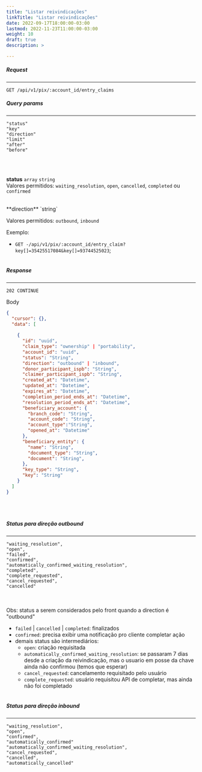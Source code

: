 ```yaml
---
title: "Listar reivindicações"
linkTitle: "Listar reivindicações"
date: 2022-09-17T18:00:00-03:00
lastmod: 2022-11-23T11:00:00-03:00
weight: 10
draft: true
description: >

---
```


##### **Request**
---

```
GET /api/v1/pix/:account_id/entry_claims
```

##### **Query params**
---
```
"status"
"key"
"direction"
"limit"
"after"
"before" 
```

<br><br>

**status** `array` `string` 
<br>
Valores permitidos:  `waiting_resolution`, `open`, `cancelled`, `completed` ou `confirmed`

<br>
**direction** `string`

Valores permitidos: `outbound`, `inbound` 


Exemplo:  

- `GET -/api/v1/pix/:account_id/entry_claim?key[]=35425517084&key[]=93744525023`;
<br> <br> 


##### **Response**
---

```
202 CONTINUE
```
Body
```json
{
  "cursor": {},
  "data": [
   
    {
      "id": "uuid",
      "claim_type": "ownership" | "portability",
      "account_id": "uuid",
      "status": "String",
      "direction": "outbound" | "inbound",
      "donor_participant_ispb": "String",
      "claimer_participant_ispb": "String",
      "created_at": "Datetime",
      "updated_at": "Datetime",
      "expires_at": "Datetime",
      "completion_period_ends_at": "Datetime",
      "resolution_period_ends_at": "Datetime",
      "beneficiary_account": {
        "branch_code": "String",
        "account_code": "String",
        "account_type":"String",
        "opened_at": "Datetime"
      },
      "beneficiary_entity": {
        "name": "String",
        "document_type": "String",
        "document": "String",
      },
      "key_type": "String",
      "key": "String"
    }
  ]
}
```
<br> <br> 


##### **Status para direção outbound**
---

```
"waiting_resolution", 
"open", 
"failed",  
"confirmed", 
"automatically_confirmed_waiting_resolution",  
"completed", 
"complete_requested", 
"cancel_requested", 
"cancelled"
```
<br><br>
Obs: status a serem considerados pelo front quando a direction é "outbound"
<br>
- `failed` | `cancelled` | `completed`: finalizados
- `confirmed`: precisa exibir uma notificação pro cliente completar ação
- demais status são intermediários: 
    - `open`: criação requisitada
    - `automatically_confirmed_waiting_resolution`: se passaram 7 dias desde a criação da reivindicação, mas o usuario em posse da chave ainda não confirmou (temos que esperar)
    - `cancel_requested`: cancelamento requisitado pelo usuário
    - `complete_requested`: usuário requisitou API de completar, mas ainda não foi completado
<br><br>


##### **Status para direção inbound**
---
```
"waiting_resolution", 
"open",  
"confirmed", 
"automatically_confirmed"
"automatically_confirmed_waiting_resolution",  
"cancel_requested", 
"cancelled",
"automatically_cancelled"
```
<br><br>